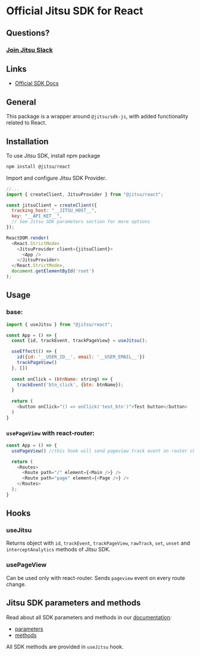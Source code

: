 # Official Jitsu SDK for React

## Questions?

### [Join Jitsu Slack](https://jitsu.com/slack)

## Links

- [Official SDK Docs](https://jitsu.com/docs/sending-data/js-sdk)

## General

This package is a wrapper around `@jitsu/sdk-js`, with added functionality related to React.

## Installation

To use Jitsu SDK, install npm package

```bash
npm install @jitsu/react
```

Import and configure Jitsu SDK Provider.

```javascript
//...
import { createClient, JitsuProvider } from "@jitsu/react";

const jitsuClient = createClient({
  tracking_host: "__JITSU_HOST__",
  key: "__API_KET__",
  // See Jitsu SDK parameters section for more options
});

ReactDOM.render(
  <React.StrictMode>
    <JitsuProvider client={jitsuClient}>
      <App />
    </JitsuProvider>
  </React.StrictMode>,
  document.getElementById('root')
);
```

## Usage

### base:
```javascript
import { useJitsu } from "@jitsu/react";

const App = () => {
  const {id, trackEvent, trackPageView} = useJitsu();

  useEffect(() => {
    id({id: '__USER_ID__', email: '__USER_EMAIL__'})
    trackPageView()
  }, [])
  
  const onClick = (btnName: string) => {
    trackEvent('btn_click', {btn: btnName});
  }
  
  return (
    <button onClick="() => onClick('test_btn')">Test button</button>
  )
}
```

### `usePageView` with react-router:
```javascript
const App = () => {
  usePageView() //this hook will send pageview track event on router change

  return (
    <Routes>
      <Route path="/" element={<Main />} />
      <Route path="page" element={<Page />} />
    </Routes>
  );
}
```

## Hooks

### useJitsu

Returns object with `id`, `trackEvent`, `trackPageView`, `rawTrack`, `set`, `unset` and `interceptAnalytics` methods of Jitsu SDK.

### usePageView

Can be used only with react-router. Sends `pageview` event on every route change.

## Jitsu SDK parameters and methods

Read about all SDK parameters and methods in our [documentation](https://jitsu.com/docs/sending-data/js-sdk):
* [parameters](https://jitsu.com/docs/sending-data/js-sdk/parameters-reference)
* [methods](https://jitsu.com/docs/sending-data/js-sdk/methods-reference)

All SDK methods are provided in `useJitsu` hook.